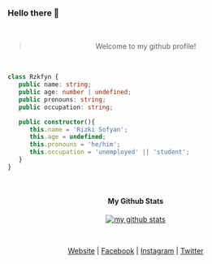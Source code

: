 ### Hello there 👋

<br>

<div align='center'>

> Welcome to my github profile!

</div>

<br>

```ts
class Rzkfyn {
   public name: string;
   public age: number | undefined;
   public pronouns: string;
   public occupation: string;

   public constructor(){
      this.name = 'Rizki Sofyan';
      this.age = undefined;
      this.pronouns = 'he/him';
      this.occupation = 'unemployed' || 'student';
   }
}
```

<br>

<div align="center">

#### My Github Stats
   
<a href="https://github.com/rzkfyn">
   
![my github stats](https://github-readme-stats.vercel.app/api?username=rzkfyn&theme=tokyonight&show_icons=true&include_all_commits=true&count_private=true&custom_title=rzkfyn's%20Github%20Stats)
   
</a>
   
<br>

[Website](https://www.rzkfyn.my.id) | 
[Facebook](https://www.facebook.com/rzkfyn) | 
[Instagram](https://www.instagram.com/rzkfyn) | 
[Twitter](https://www.twitter.com/rzkfyn)

</div>
